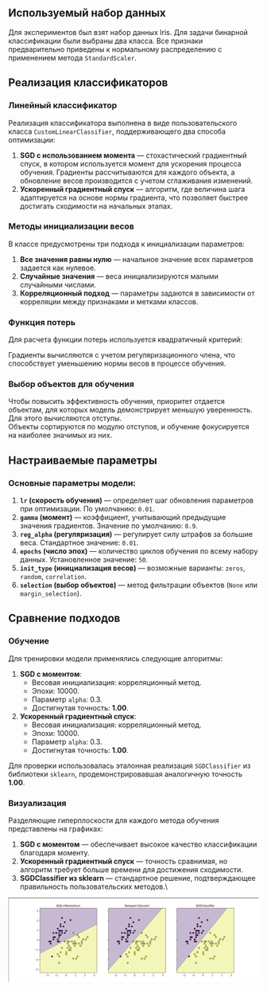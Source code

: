 ## Используемый набор данных  
Для экспериментов был взят набор данных Iris. Для задачи бинарной классификации были выбраны два класса. Все признаки предварительно приведены к нормальному распределению с применением метода `StandardScaler`.

## Реализация классификаторов  
### Линейный классификатор  
Реализация классификатора выполнена в виде пользовательского класса `CustomLinearClassifier`, поддерживающего два способа оптимизации:  
1. **SGD с использованием момента** — стохастический градиентный спуск, в котором используется момент для ускорения процесса обучения. Градиенты рассчитываются для каждого объекта, а обновление весов производится с учетом сглаживания изменений.  
2. **Ускоренный градиентный спуск** — алгоритм, где величина шага адаптируется на основе нормы градиента, что позволяет быстрее достигать сходимости на начальных этапах.

### Методы инициализации весов  
В классе предусмотрены три подхода к инициализации параметров:  
1. **Все значения равны нулю** — начальное значение всех параметров задается как нулевое.  
2. **Случайные значения** — веса инициализируются малыми случайными числами.  
3. **Корреляционный подход** — параметры задаются в зависимости от корреляции между признаками и метками классов.

### Функция потерь  
Для расчета функции потерь используется квадратичный критерий:  

Градиенты вычисляются с учетом регуляризационного члена, что способствует уменьшению нормы весов в процессе обучения.

### Выбор объектов для обучения  
Чтобы повысить эффективность обучения, приоритет отдается объектам, для которых модель демонстрирует меньшую уверенность. Для этого вычисляются отступы.  
Объекты сортируются по модулю отступов, и обучение фокусируется на наиболее значимых из них.

## Настраиваемые параметры  
### Основные параметры модели:  
1. **`lr` (скорость обучения)** — определяет шаг обновления параметров при оптимизации. По умолчанию: `0.01`.  
2. **`gamma` (момент)** — коэффициент, учитывающий предыдущие значения градиентов. Значение по умолчанию: `0.9`.  
3. **`reg_alpha` (регуляризация)** — регулирует силу штрафов за большие веса. Стандартное значение: `0.01`.  
4. **`epochs` (число эпох)** — количество циклов обучения по всему набору данных. Установленное значение: `50`.  
5. **`init_type` (инициализация весов)** — возможные варианты: `zeros`, `random`, `correlation`.  
6. **`selection` (выбор объектов)** — метод фильтрации объектов (`None` или `margin_selection`).

## Сравнение подходов  
### Обучение  
Для тренировки модели применялись следующие алгоритмы:  
1. **SGD с моментом**:  
   - Весовая инициализация: корреляционный метод.  
   - Эпохи: 10000.  
   - Параметр `alpha`: 0.3.  
   - Достигнутая точность: **1.00**.  
2. **Ускоренный градиентный спуск**:  
   - Весовая инициализация: корреляционный метод.  
   - Эпохи: 10000.  
   - Параметр `alpha`: 0.3.  
   - Достигнутая точность: **1.00**.  

Для проверки использовалась эталонная реализация `SGDClassifier` из библиотеки `sklearn`, продемонстрировавшая аналогичную точность **1.00**.

### Визуализация  
Разделяющие гиперплоскости для каждого метода обучения представлены на графиках:  
1. **SGD с моментом** — обеспечивает высокое качество классификации благодаря моменту.  
2. **Ускоренный градиентный спуск** — точность сравнимая, но алгоритм требует больше времени для достижения сходимости.  
3. **SGDClassifier из sklearn** — стандартное решение, подтверждающее правильность пользовательских методов.\

![img](./img/Screenshot_1.png)
